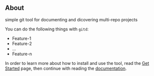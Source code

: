 ## About

simple git tool for documenting and dicovering multi-repo projects

You can do the following things with `gitd`:

- Feature-1
- Feature-2
- ...
- Feature-n

In order to learn more about how to install and use the tool, read the [Get Started](getStarted.html) page, then continue with reading the [documentation](documentation.html).
